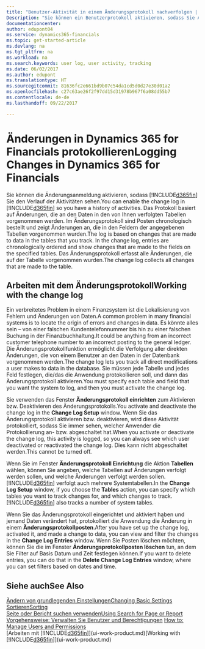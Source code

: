 ```yaml
---
title: "Benutzer-Aktivität in einem Änderungsprotokoll nachverfolgen | Microsoft Docs"
Description: "Sie können ein Benutzerprotokoll aktivieren, sodass Sie Aufzeichnungen über sämtliche Änderungen haben, die an den Daten in verfolgten Tabellen vorgenommen werden."
documentationcenter: 
author: edupont04
ms.service: dynamics365-financials
ms.topic: get-started-article
ms.devlang: na
ms.tgt_pltfrm: na
ms.workload: na
ms.search.keywords: user log, user activity, tracking
ms.date: 06/02/2017
ms.author: edupont
ms.translationtype: HT
ms.sourcegitcommit: 81636fc2e661bd9b07c54da1cd5d0d27e30d01a2
ms.openlocfilehash: c27c63ae26f2f97dd15d31978b967f6a08dd55b7
ms.contentlocale: de-de
ms.lasthandoff: 09/22/2017

---
```

# <a name="logging-changes-in-dynamics-365-for-financials"></a><span data-ttu-id="a6612-103">Änderungen in Dynamics 365 for Financials protokollieren</span><span class="sxs-lookup"><span data-stu-id="a6612-103">Logging Changes in Dynamics 365 for Financials</span></span>
<span data-ttu-id="a6612-104">Sie können die Änderungsanmeldung aktivieren, sodass [!INCLUDE[d365fin](includes/d365fin_md.md)] Sie den Verlauf der Aktivitäten sehen.</span><span class="sxs-lookup"><span data-stu-id="a6612-104">You can enable the change log in [!INCLUDE[d365fin](includes/d365fin_md.md)] so you have a history of activities.</span></span> <span data-ttu-id="a6612-105">Das Protokoll basiert auf Änderungen, die an den Daten in den von Ihnen verfolgten Tabellen vorgenommen werden. Im Änderungsprotokoll sind Posten chronologisch bestellt und zeigt Änderungen an, die in den Feldern der angegebenen Tabellen vorgenommen wurden.</span><span class="sxs-lookup"><span data-stu-id="a6612-105">The log is based on changes that are made to data in the tables that you track. In the change log, entries are chronologically ordered and show changes that are made to the fields on the specified tables.</span></span> <span data-ttu-id="a6612-106">Das Änderungsprotokoll erfasst alle Änderungen, die auf der Tabelle vorgenommen wurden.</span><span class="sxs-lookup"><span data-stu-id="a6612-106">The change log collects all changes that are made to the table.</span></span>  

## <a name="working-with-the-change-log"></a><span data-ttu-id="a6612-107">Arbeiten mit dem Änderungsprotokoll</span><span class="sxs-lookup"><span data-stu-id="a6612-107">Working with the change log</span></span>
<span data-ttu-id="a6612-108">Ein verbreitetes Problem in einem Finanzsystem ist die Lokalisierung von Fehlern und Änderungen von Daten.</span><span class="sxs-lookup"><span data-stu-id="a6612-108">A common problem in many financial systems is to locate the origin of errors and changes in data.</span></span> <span data-ttu-id="a6612-109">Es könnte alles sein – von einer falschen Kundentelefonnummer bis hin zu einer falschen Buchung in der Finanzbuchhaltung.</span><span class="sxs-lookup"><span data-stu-id="a6612-109">It could be anything from an incorrect customer telephone number to an incorrect posting to the general ledger.</span></span> <span data-ttu-id="a6612-110">Die Änderungsprotokollfunktion ermöglicht die Verfolgung aller direkten Änderungen, die von einem Benutzer an den Daten in der Datenbank vorgenommen werden.</span><span class="sxs-lookup"><span data-stu-id="a6612-110">The change log lets you track all direct modifications a user makes to data in the database.</span></span> <span data-ttu-id="a6612-111">Sie müssen jede Tabelle und jedes Feld festlegen, die/das die Anwendung protokollieren soll, und dann das Änderungsprotokoll aktivieren.</span><span class="sxs-lookup"><span data-stu-id="a6612-111">You must specify each table and field that you want the system to log, and then you must activate the change log.</span></span>  

<span data-ttu-id="a6612-112">Sie verwenden das Fenster **Änderungsprotokoll einrichten** zum Aktivieren bzw. Deaktivieren des Änderungsprotokolls.</span><span class="sxs-lookup"><span data-stu-id="a6612-112">You activate and deactivate the change log in the **Change Log Setup** window.</span></span> <span data-ttu-id="a6612-113">Wenn Sie das Änderungsprotokoll aktivieren bzw. deaktivieren, wird diese Aktivität protokolliert, sodass Sie immer sehen, welcher Anwender die Protokollierung an- bzw. abgeschaltet hat.</span><span class="sxs-lookup"><span data-stu-id="a6612-113">When you activate or deactivate the change log, this activity is logged, so you can always see which user deactivated or reactivated the change log.</span></span> <span data-ttu-id="a6612-114">Dies kann nicht abgeschaltet werden.</span><span class="sxs-lookup"><span data-stu-id="a6612-114">This cannot be turned off.</span></span>  

<span data-ttu-id="a6612-115">Wenn Sie im Fenster **Änderungsprotokoll Einrichtung** die Aktion **Tabellen** wählen, können Sie angeben, welche Tabellen auf Änderungen verfolgt werden sollen, und welche Änderungen verfolgt werden sollen. [!INCLUDE[d365fin](includes/d365fin_md.md)] verfolgt auch mehrere Systemtabellen.</span><span class="sxs-lookup"><span data-stu-id="a6612-115">In the **Change Log Setup** window, if you choose the **Tables** action, you can specify which tables you want to track changes for, and which changes to track. [!INCLUDE[d365fin](includes/d365fin_md.md)] also tracks a number of system tables.</span></span>

<span data-ttu-id="a6612-116">Wenn Sie das Änderungsprotokoll eingerichtet und aktiviert haben und jemand Daten verändert hat, protokolliert die Anwendung die Änderung in einem **Änderungsprotokollposten**.</span><span class="sxs-lookup"><span data-stu-id="a6612-116">After you have set up the change log, activated it, and made a change to data, you can view and filter the changes in the **Change Log Entries** window.</span></span> <span data-ttu-id="a6612-117">Wenn Sie Posten löschen möchten, können Sie die im Fenster **Änderungsprotokollposten löschen** tun, an dem Sie Filter auf Basis Datum und Zeit festlegen können.</span><span class="sxs-lookup"><span data-stu-id="a6612-117">If you want to delete entries, you can do that in the **Delete Change Log Entries** window, where you can set filters based on dates and time.</span></span>  

## <a name="see-also"></a><span data-ttu-id="a6612-118">Siehe auch</span><span class="sxs-lookup"><span data-stu-id="a6612-118">See Also</span></span>
[<span data-ttu-id="a6612-119">Ändern von grundlegenden Einstellungen</span><span class="sxs-lookup"><span data-stu-id="a6612-119">Changing Basic Settings</span></span>](ui-change-basic-settings.md)  
[<span data-ttu-id="a6612-120">Sortieren</span><span class="sxs-lookup"><span data-stu-id="a6612-120">Sorting</span></span>](ui-sorting.md)  
[<span data-ttu-id="a6612-121">Seite oder Bericht suchen verwenden</span><span class="sxs-lookup"><span data-stu-id="a6612-121">Using Search for Page or Report</span></span>](ui-search.md)  
<span data-ttu-id="a6612-122">[Vorgehensweise: Verwalten Sie Benutzer und Berechtigungen](ui-how-users-permissions.md)  </span><span class="sxs-lookup"><span data-stu-id="a6612-122">[How to: Manage Users and Permissions](ui-how-users-permissions.md)  </span></span>  
<span data-ttu-id="a6612-123">[Arbeiten mit [!INCLUDE[d365fin](includes/d365fin_md.md)]](ui-work-product.md)</span><span class="sxs-lookup"><span data-stu-id="a6612-123">[Working with [!INCLUDE[d365fin](includes/d365fin_md.md)]](ui-work-product.md)</span></span>  

